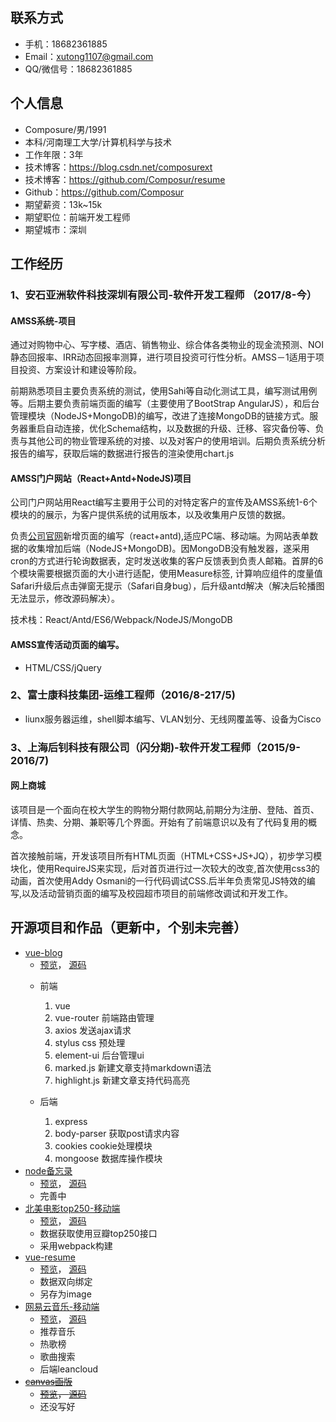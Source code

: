 
## 联系方式
- 手机：18682361885
- Email：xutong1107@gmail.com 
- QQ/微信号：18682361885


## 个人信息

 - Composure/男/1991 
 - 本科/河南理工大学/计算机科学与技术 
 - 工作年限：3年
 - 技术博客：https://blog.csdn.net/composurext
 - 技术博客：https://github.com/Composur/resume
 - Github：https://github.com/Composur 
 - 期望薪资：13k~15k
 - 期望职位：前端开发工程师
 - 期望城市：深圳


## 工作经历
### 1、安石亚洲软件科技深圳有限公司-软件开发工程师 （2017/8-今）

#### AMSS系统-项目
通过对购物中心、写字楼、酒店、销售物业、综合体各类物业的现金流预测、NOI静态回报率、IRR动态回报率测算，进行项目投资可行性分析。AMSS－1适用于项目投资、方案设计和建设等阶段。

前期熟悉项目主要负责系统的测试，使用Sahi等自动化测试工具，编写测试用例等。后期主要负责前端页面的编写（主要使用了BootStrap AngularJS），和后台管理模块（NodeJS+MongoDB)的编写，改进了连接MongoDB的链接方式。服务器重启自动连接，优化Schema结构，以及数据的升级、迁移、容灾备份等、负责与其他公司的物业管理系统的对接、以及对客户的使用培训。后期负责系统分析报告的编写，获取后端的数据进行报告的渲染使用chart.js

####  AMSS门户网站（React+Antd+NodeJS)项目
公司门户网站用React编写主要用于公司的对特定客户的宣传及AMSS系统1-6个模块的的展示，为客户提供系统的试用版本，以及收集用户反馈的数据。


负责[公司官网](http://www.amssasia.com.cn)新增页面的编写（react+antd),适应PC端、移动端。为网站表单数据的收集增加后端（NodeJS+MongoDB)。因MongoDB没有触发器，遂采用cron的方式进行轮询数据表，定时发送收集的客户反馈表到负责人邮箱。首屏的6个模块需要根据页面的大小进行适配，使用Measure标签, 计算响应组件的度量值
Safari升级后点击弹窗无提示（Safari自身bug），后升级antd解决（解决后轮播图无法显示，修改源码解决）。

技术栈：React/Antd/ES6/Webpack/NodeJS/MongoDB

#### AMSS宣传活动页面的编写。
+ HTML/CSS/jQuery

### 2、富士康科技集团-运维工程师（2016/8-217/5)
+ liunx服务器运维，shell脚本编写、VLAN划分、无线网覆盖等、设备为Cisco
### 3、上海后钊科技有限公司（闪分期)-软件开发工程师（2015/9-2016/7)
####  网上商城
该项目是一个面向在校大学生的购物分期付款网站,前期分为注册、登陆、首页、详情、热卖、分期、兼职等几个界面。开始有了前端意识以及有了代码复用的概念。

首次接触前端，开发该项目所有HTML页面（HTML+CSS+JS+JQ），初步学习模块化，使用RequireJS来实现，后对首页进行过一次较大的改变,首次使用css3的动画，首次使用Addy Osmani的一行代码调试CSS.后半年负责常见JS特效的编写,以及活动营销页面的编写及校园超市项目的前端修改调试和开发工作。

## 开源项目和作品（更新中，个别未完善）

+ [vue-blog](https://github.com/Composur/vue-project)
    + [预览](http://47.94.237.28:8124)， [源码](https://github.com/Composur/vue-project/tree/master/vue-blog2)
    * 前端
        1. vue
        2. vue-router 前端路由管理
        3. axios 发送ajax请求
        4. stylus css 预处理
        5. element-ui 后台管理ui
        6. marked.js 新建文章支持markdown语法
        7. highlight.js 新建文章支持代码高亮

    * 后端
        1. express
        2. body-parser 获取post请求内容
        3. cookies cookie处理模块
        4. mongoose 数据库操作模块
+ [node备忘录](https://github.com/Composur/resume/tree/master/projects/stickyNotes)
    + [预览](http://52.xiaoqi.info/)， [源码](https://github.com/Composur/resume/tree/master/projects/stickyNotes)
    + 完善中
+ [北美电影top250-移动端](https://composur.github.io/resume/projects/douban-movie/index.html) 
    + [预览](https://composur.github.io/resume/projects/douban-movie/index.html)， [源码]()
    + 数据获取使用豆瓣top250接口
    + 采用webpack构建 
+ [vue-resume](https://composur.github.io/vue-project/vue-resume/docs/index.html#/)
    + [预览](https://composur.github.io/vue-project/vue-resume/docs/index.html#/)， [源码](https://github.com/Composur/vue-project/tree/master/vue-resume)
    + 数据双向绑定
    + 另存为image
+ [网易云音乐-移动端](https://composur.github.io/resume/projects/music_163/index.html)
   + [预览](https://composur.github.io/resume/projects/music_163/index.html)， [源码](https://github.com/Composur/resume/tree/master/projects/music_163)
    + 推荐音乐
    + 热歌榜
    + 歌曲搜索
    + 后端leancloud
+ ~~[canvas画版](http://xutong.top/)~~
    + ~~[预览](http://xutong.top/)， [源码]()~~
    + 还没写好